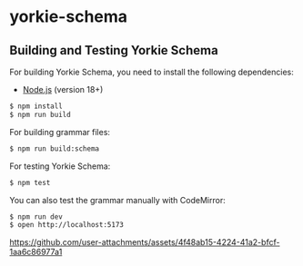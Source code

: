 # yorkie-schema

## Building and Testing Yorkie Schema

For building Yorkie Schema, you need to install the following dependencies:

- [Node.js](https://nodejs.org/en/download/) (version 18+)

```sh
$ npm install
$ npm run build
```

For building grammar files:

```sh
$ npm run build:schema
```

For testing Yorkie Schema:

```sh
$ npm test
```

You can also test the grammar manually with CodeMirror:

```sh
$ npm run dev
$ open http://localhost:5173
```

https://github.com/user-attachments/assets/4f48ab15-4224-41a2-bfcf-1aa6c86977a1
